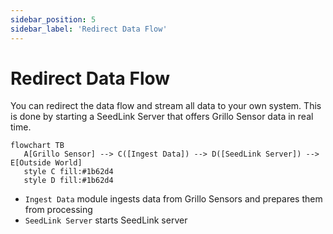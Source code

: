 ```yaml
---
sidebar_position: 5
sidebar_label: 'Redirect Data Flow'
---
```


# Redirect Data Flow
You can redirect the data flow and stream all data to your own system. This is done by starting a SeedLink Server that offers Grillo Sensor data in real time.

```mermaid
flowchart TB
   A[Grillo Sensor] --> C([Ingest Data]) --> D([SeedLink Server]) --> E[Outside World]
   style C fill:#1b62d4
   style D fill:#1b62d4
```

- `Ingest Data` module ingests data from Grillo Sensors and prepares them from processing
- `SeedLink Server` starts SeedLink server